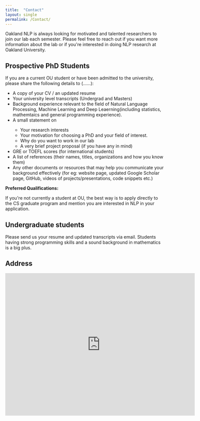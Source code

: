 ```yaml
---
title:  "Contact"
layout: single
permalink: /Contact/
---
```


<section class = "page_content" itemprop = "text">
<p>Oakland NLP is always looking for motivated and talented researchers to join our lab each semester. Please feel free to reach out if you want more information about the lab or if you're interested in doing NLP research at Oakland University.</p>

<p><h2><strong>Prospective PhD Students </strong></h2>
If you are a current OU student or have been admitted to the university, please share the following details to (......):
<ul>
<li>A copy of your CV / an updated resume</li>
<li>Your university level transcripts (Undergrad and Masters)</li>
<li>Background experience relevant to the field of Natural Language Processing, Machine Learning and Deep Leaerning(including statistics, mathemtaics and general programming experience).</li>
<li>A small statement on</li>
<ul>
<li>Your research interests</li>
<li>Your motivation for choosing a PhD and your field of interest.</li>
<li>Why do you want to work in our lab</li>
<li>A very brief project proposal (if you have any in mind)</li>
</ul>
<li>GRE or TOEFL scores (for international students)</li>
<li>A list of references (their names, titles, organizations and how you know them)</li>
<li>Any other documents or resources that may help you communicate your background effectively (for eg: website page, updated Google Scholar page,  GitHub, videos of projects/presentations, code snippets etc.) </li>
</ul></p>
<p>
<b>Preferred Qualifications:</b> 
</p>

<section><p>If you're not currently a student at OU, the best way is to apply directly to the CS graduate program and mention you are interested in NLP in your application.
</p></section>

<p><h2><strong>Undergraduate students</strong></h2></p>
Please send us your resume and updated transcripts via email. Students having strong programming skills and a sound background in mathematics is a big plus.




<p><h2><strong>Address</strong></h2></p>

<iframe src="https://www.google.com/maps/embed?pb=!1m18!1m12!1m3!1d2933.5178951377147!2d-83.21715408453385!3d42.67157077916716!2m3!1f0!2f0!3f0!3m2!1i1024!2i768!4f13.1!3m3!1m2!1s0x8824ea8590e16b47%3A0x6b5d32ffab8de22a!2sOakland%20University%20-%20Engineering%20Center!5e0!3m2!1sen!2sus!4v1657157418102!5m2!1sen!2sus" width="600" height="450" style="border:0;" allowfullscreen="" loading="lazy" referrerpolicy="no-referrer-when-downgrade"></iframe>

</section>
